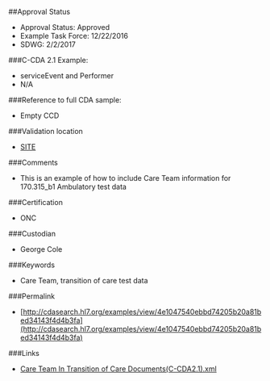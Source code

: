 ##Approval Status 

* Approval Status: Approved
* Example Task Force: 12/22/2016
* SDWG: 2/2/2017

###C-CDA 2.1 Example:
* serviceEvent and Performer
* N/A

###Reference to full CDA sample:
* Empty CCD

###Validation location
* [SITE](https://sitenv.org/sandbox-ccda/ccda-validator)

###Comments
* This is an example of how to include Care Team information for 170.315_b1 Ambulatory test data

###Certification
* ONC

###Custodian
* George Cole

###Keywords
* Care Team, transition of care test data



###Permalink

* [http://cdasearch.hl7.org/examples/view/4e1047540ebbd74205b20a81bed34143f4d4b3fa](http://cdasearch.hl7.org/examples/view/4e1047540ebbd74205b20a81bed34143f4d4b3fa)

###Links

* [Care Team In Transition of Care Documents(C-CDA2.1).xml](https://github.com/HL7/C-CDA-Examples/tree/master/Header/Care%20Team%20In%20Transition%20of%20Care%20Documents/Care%20Team%20In%20Transition%20of%20Care%20Documents%28C-CDA2.1%29.xml)
